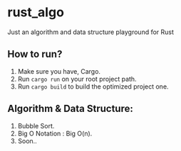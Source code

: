 # rust_algo

Just an algorithm and data structure playground for Rust

## How to run?

1. Make sure you have, Cargo.
2. Run `cargo run` on your root project path.
3. Run `cargo build` to build the optimized project one.


## Algorithm & Data Structure:
1. Bubble Sort.
2. Big O Notation : Big O(n).
3. Soon..

